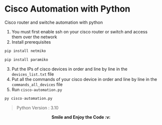 # Cisco Automation with Python
Cisco router and switche automation with python
1. You must first enable ssh on your cisco router or switch and access them over the network
2. Install prerequisites
```python
pip install netmiko

pip install paramiko
```
3.  Put the IPs of cisco devices in order and line by line in the `devices_list.txt` file
4.  Put all the commands of your cisco device in order and line by line in the `commands_all_devices` file
5.  Run `cisco-automation.py`
```python
py cisco-automation.py
```

> Python Version : 3.10

<p align=center><b>Smile and Enjoy the Code :v:</p>
